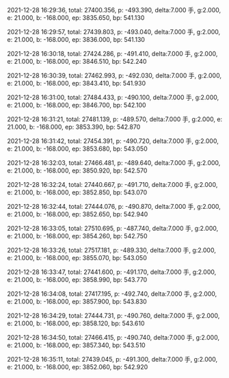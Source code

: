 2021-12-28 16:29:36, total: 27400.356, p: -493.390, delta:7.000 手, g:2.000, e: 21.000, b: -168.000, ep: 3835.650, bp: 541.130

2021-12-28 16:29:57, total: 27439.803, p: -493.040, delta:7.000 手, g:2.000, e: 21.000, b: -168.000, ep: 3836.000, bp: 541.130

2021-12-28 16:30:18, total: 27424.286, p: -491.410, delta:7.000 手, g:2.000, e: 21.000, b: -168.000, ep: 3846.510, bp: 542.240

2021-12-28 16:30:39, total: 27462.993, p: -492.030, delta:7.000 手, g:2.000, e: 21.000, b: -168.000, ep: 3843.410, bp: 541.930

2021-12-28 16:31:00, total: 27484.433, p: -490.100, delta:7.000 手, g:2.000, e: 21.000, b: -168.000, ep: 3846.700, bp: 542.100

2021-12-28 16:31:21, total: 27481.139, p: -489.570, delta:7.000 手, g:2.000, e: 21.000, b: -168.000, ep: 3853.390, bp: 542.870

2021-12-28 16:31:42, total: 27454.391, p: -490.720, delta:7.000 手, g:2.000, e: 21.000, b: -168.000, ep: 3853.680, bp: 543.050

2021-12-28 16:32:03, total: 27466.481, p: -489.640, delta:7.000 手, g:2.000, e: 21.000, b: -168.000, ep: 3850.920, bp: 542.570

2021-12-28 16:32:24, total: 27440.667, p: -491.710, delta:7.000 手, g:2.000, e: 21.000, b: -168.000, ep: 3852.850, bp: 543.070

2021-12-28 16:32:44, total: 27444.076, p: -490.870, delta:7.000 手, g:2.000, e: 21.000, b: -168.000, ep: 3852.650, bp: 542.940

2021-12-28 16:33:05, total: 27510.695, p: -487.740, delta:7.000 手, g:2.000, e: 21.000, b: -168.000, ep: 3854.260, bp: 542.750

2021-12-28 16:33:26, total: 27517.181, p: -489.330, delta:7.000 手, g:2.000, e: 21.000, b: -168.000, ep: 3855.070, bp: 543.050

2021-12-28 16:33:47, total: 27441.600, p: -491.170, delta:7.000 手, g:2.000, e: 21.000, b: -168.000, ep: 3858.990, bp: 543.770

2021-12-28 16:34:08, total: 27417.195, p: -492.740, delta:7.000 手, g:2.000, e: 21.000, b: -168.000, ep: 3857.900, bp: 543.830

2021-12-28 16:34:29, total: 27444.731, p: -490.760, delta:7.000 手, g:2.000, e: 21.000, b: -168.000, ep: 3858.120, bp: 543.610

2021-12-28 16:34:50, total: 27466.415, p: -490.740, delta:7.000 手, g:2.000, e: 21.000, b: -168.000, ep: 3857.340, bp: 543.510

2021-12-28 16:35:11, total: 27439.045, p: -491.300, delta:7.000 手, g:2.000, e: 21.000, b: -168.000, ep: 3852.060, bp: 542.920
